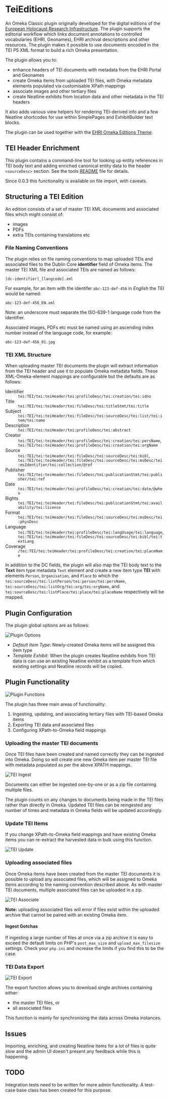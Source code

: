 TeiEditions
===========

An Omeka Classic plugin originally developed for the digital editions of the [European Holocaust Research Infrastructure](https://ehri-project.eu/). The plugin supports the editorial workflow which links document annotations to controlled vocabularies (EHRI, Geonames), EHRI archival descriptions and other resources. The plugin makes it possible to use documents encoded in the TEI P5 XML format to build a rich Omeka presentation.

The plugin allows you to:

 - enhance headers of TEI documents with metadata from the EHRI Portal and Geonames
 - create Omeka items from uploaded TEI files, with Omeka metadata elements populated via customisable XPath mappings
 - associate images and other tertiary files
 - create Neatline exhibits from location data and other metadata in the TEI headers

It also adds various view helpers for rendering TEI-derived info and a few Neatline
shortcodes for use within SimplePages and ExhibitBuilder text blocks.

The plugin can be used together with the [EHRI Omeka Editions Theme](https://github.com/EHRI/ehri-editions-theme).

TEI Header Enrichment
---------------------

This plugin contains a command-line tool for looking up entity references in TEI body text and 
adding enriched canonical entity data to the header `<sourceDesc>` section. See the tools 
[README](tools/README.md) file for details.

Since 0.0.3 this functionality is available on file import, with caveats.


Structuring a TEI Edition
-------------------------

An edition consists of a set of master TEI XML documents and associated files which might consist of:

 - images
 - PDFs
 - extra TEIs containing translations etc
 
### File Naming Conventions

The plugin relies on file naming conventions to map uploaded TEIs and associated files to the Dublin Core
__identifier__ field of Omeka items. The master TEI XML file and associated TEIs are named as follows:

    [dc-identifier]_[langcode].xml
    
For example, for an item with the identifer `abc-123-def-456` in *English* the TEI would be named:

    abc-123-def-456_EN.xml
    
Note: an underscore must separate the ISO-639-1 language code from the identifier.
    
Associated images, PDFs etc must be named using an ascending index number instead of the language code,
for example:

    abc-123-def-456_01.jpg
    
### TEI XML Structure

When uploading master TEI documents the plugin will extract information from the TEI header and use it to 
populate Omeka metadata fields. These XML-Omeka-element mappings are configurable but the defaults are as
follows:

<dl>
    <dt>Identifier</dt>
    <dd><code>tei:TEI/tei:teiHeader/tei:profileDesc/tei:creation/tei:idno</code></dd>
    <dt>Title</dt> 
    <dd><code>tei:TEI/tei:teiHeader/tei:fileDesc/tei:titleStmt/tei:title</code><dd>
    <dt>Subject</dt> 
    <dd><code>tei:TEI/tei:teiHeader/tei:fileDesc/tei:sourceDesc/tei:list/tei:item/tei:name</code><dd>
    <dt>Description</dt> 
    <dd><code>tei:TEI/tei:teiHeader/tei:profileDesc/tei:abstract</code><dd>
    <dt>Creator</dt>
    <dd>
       <code>tei:TEI/tei:teiHeader/tei:profileDesc/tei:creation/tei:persName</code>,
       <code>tei:TEI/tei:teiHeader/tei:profileDesc/tei:creation/tei:orgName</code>
    </dd>
    <dt>Source</dt>
    <dd>
       <code>tei:TEI/tei:teiHeader/tei:fileDesc/tei:sourceDesc/tei:bibl</code>, 
       <code>tei:TEI/tei:teiHeader/tei:fileDesc/tei:sourceDesc/tei:msDesc/tei:msIdentifier/tei:collection/@ref</code>
    </dd>
    <dt>Publisher</dt> 
    <dd><code>tei:TEI/tei:teiHeader/tei:fileDesc/tei:publicationStmt/tei:publisher/tei:ref</code><dd>
    <dt>Date</dt> 
    <dd><code>tei:TEI/tei:teiHeader/tei:profileDesc/tei:creation/tei:date/@when</code><dd>
    <dt>Rights</dt> 
    <dd><code>tei:TEI/tei:teiHeader/tei:fileDesc/tei:publicationStmt/tei:availability/tei:licence</code><dd>
    <dt>Format</dt> 
    <dd><code>tei:TEI/tei:teiHeader/tei:fileDesc/tei:sourceDesc/tei:msDesc/tei:physDesc</code><dd>
    <dt>Language</dt>
    <dd>
        <code>tei:TEI/tei:teiHeader/tei:profileDesc/tei:langUsage/tei:language</code>,
        <code>tei:TEI/tei:teiHeader/tei:fileDesc/tei:sourceDesc/tei:bibl/tei:textLang</code>   
    </dd>
    <dt>Coverage</dt> 
    <dd><code>/tei:TEI/tei:teiHeader/tei:profileDesc/tei:creation/tei:placeName<dd></code>
</dl>


In addition to the DC fields, the plugin will also map the TEI body text to the **Text** item type
metadata `Text` element and create a new item type **TEI** with elements `Person`, `Organisation`, and `Place`
to which the `tei:sourceDesc/tei:listPerson/tei:person/tei:persName`, 
`tei:sourceDesc/tei:listOrg/tei:org/tei:orgName`, and 
`tei:sourceDesc/tei:listPlace/tei:place/tei:placeName` respectively will be mapped.

Plugin Configuration
--------------------

The plugin global options are as follows:

![Plugin Options](plugin_opts.png)

 - *Default Item Type*: Newly-created Omeka items will be assigned this item type
 - *Template Exhibit*: When the plugin creates Neatline exhibits from TEI data is can use
 an existing Neatline exhibit as a template from which existing settings and Neatline records
 will be copied.

Plugin Functionality
--------------------

![Plugin Functions](plugin_functions.png)

The plugin has three main areas of functionality:

 1. Ingesting, updating, and associating tertiary files with TEI-based Omeka items
 2. Exporting TEI data and associated files
 3. Configuring XPath-to-Omeka field mappings

### Uploading the master TEI documents

Once TEI files have been created and named correctly they can be ingested into Omeka. Doing so will create
one new Omeka item per master TEI file with metadata populated as per the above XPATH mappings. 

![TEI Ingest](plugin_ingest.png)

Documents can either be ingested one-by-one or as a zip file containing multiple files.

The plugin counts on any changes to documents being made in the TEI files rather than directly 
in Omeka. Updated TEI files can be reingested any number of times and metadata in Omeka fields 
will be updated accordingly.

### Update TEI Items

If you change XPath-to-Omeka field mappings and have existing Omeka items you can re-extract the
harvested data in bulk using this function.

![TEI Update](plugin_update.png)

### Uploading associated files

Once Omeka items have been created from the master TEI documents it is possible to upload any associated
files, which will be assigned to Omeka items according to the naming convention described above. As with
master TEI documents, multiple associated files can be uploaded in a zip.

![TEI Associate](plugin_associate.png)

**Note:** uploading associated files will error if files exist within the uploaded archive that cannot be
paired with an existing Omeka item.

#### Ingest Gotchas

If ingesting a large number of files at once via a zip archive it is easy to exceed the default limits on
PHP's `post_max_size` and `upload_max_filesize` settings. Check your `php.ini` and increase the limits if 
you find this to be the case.  

### TEI Data Export

![TEI Export](plugin_archive.png)

The export function allows you to download single archives containing either:

 - the master TEI files, or
 - all associated files
 
This function is mainly for synchronising the data across Omeka instances.

## Issues

Importing, enriching, and creating Neatline items for a lot of files is quite slow
and the admin UI doesn't present any feedback while this is happening.

## TODO

Integration tests need to be written for more admin functionality. A test-case base
class has been created for this purpose.
